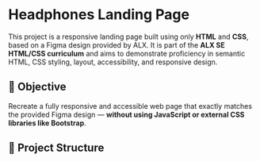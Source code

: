# Headphones Landing Page

This project is a responsive landing page built using only **HTML** and **CSS**, based on a Figma design provided by ALX. It is part of the **ALX SE HTML/CSS curriculum** and aims to demonstrate proficiency in semantic HTML, CSS styling, layout, accessibility, and responsive design.

## 🎯 Objective

Recreate a fully responsive and accessible web page that exactly matches the provided Figma design — **without using JavaScript or external CSS libraries like Bootstrap**.

## 🧩 Project Structure

